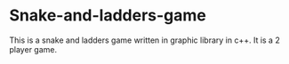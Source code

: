 # Snake-and-ladders-game
This is a snake and ladders game written in graphic library in c++. It is a 2 player game.

